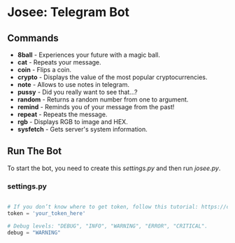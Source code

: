 # Josee: Telegram Bot

## Commands  
- **8ball** - Experiences your future with a magic ball.
- **cat** - Repeats your message.
- **coin** - Flips a coin.
- **crypto** - Displays the value of the most popular cryptocurrencies.
- **note** - Allows to use notes in telegram.
- **pussy** - Did you really want to see that...?
- **random** - Returns a random number from one to argument.
- **remind** - Reminds you of your message from the past!
- **repeat** - Repeats the message.
- **rgb** - Displays RGB to image and HEX.
- **sysfetch** - Gets server's system information.

## Run The Bot
To start the bot, you need to create this *settings.py* and then run *josee.py*.

### settings.py
```py

# If you don’t know where to get token, follow this tutorial: https://core.telegram.org/bots#3-how-do-i-create-a-bot
token = 'your_token_here'

# Debug levels: "DEBUG", "INFO", "WARNING", "ERROR", "CRITICAL".
debug = "WARNING"
```